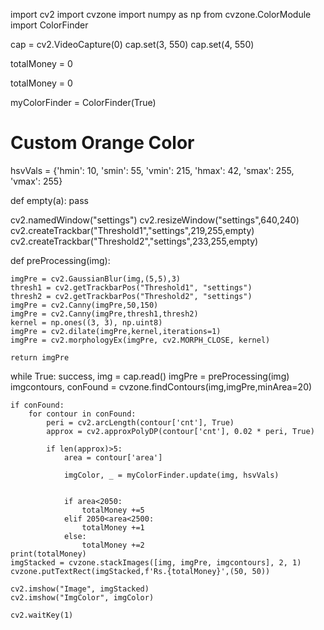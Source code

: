 import cv2
import cvzone
import numpy as np
from cvzone.ColorModule import ColorFinder

cap = cv2.VideoCapture(0)
cap.set(3, 550)
cap.set(4, 550)

totalMoney = 0

totalMoney = 0

myColorFinder = ColorFinder(True)
# Custom Orange Color
hsvVals = {'hmin': 10, 'smin': 55, 'vmin': 215, 'hmax': 42, 'smax': 255, 'vmax': 255}



def empty(a):
    pass

cv2.namedWindow("settings")
cv2.resizeWindow("settings",640,240)
cv2.createTrackbar("Threshold1","settings",219,255,empty)
cv2.createTrackbar("Threshold2","settings",233,255,empty)



def preProcessing(img):

    imgPre = cv2.GaussianBlur(img,(5,5),3)
    thresh1 = cv2.getTrackbarPos("Threshold1", "settings")
    thresh2 = cv2.getTrackbarPos("Threshold2", "settings")
    imgPre = cv2.Canny(imgPre,50,150)
    imgPre = cv2.Canny(imgPre,thresh1,thresh2)
    kernel = np.ones((3, 3), np.uint8)
    imgPre = cv2.dilate(imgPre,kernel,iterations=1)
    imgPre = cv2.morphologyEx(imgPre, cv2.MORPH_CLOSE, kernel)

    return imgPre

while True:
    success, img = cap.read()
    imgPre = preProcessing(img)
    imgcontours, conFound = cvzone.findContours(img,imgPre,minArea=20)





    if conFound:
        for contour in conFound:
            peri = cv2.arcLength(contour['cnt'], True)
            approx = cv2.approxPolyDP(contour['cnt'], 0.02 * peri, True)

            if len(approx)>5:
                area = contour['area']

                imgColor, _ = myColorFinder.update(img, hsvVals)


                if area<2050:
                    totalMoney +=5
                elif 2050<area<2500:
                    totalMoney +=1
                else:
                    totalMoney +=2
    print(totalMoney)
    imgStacked = cvzone.stackImages([img, imgPre, imgcontours], 2, 1)
    cvzone.putTextRect(imgStacked,f'Rs.{totalMoney}',(50, 50))

    cv2.imshow("Image", imgStacked)
    cv2.imshow("ImgColor", imgColor)

    cv2.waitKey(1)






